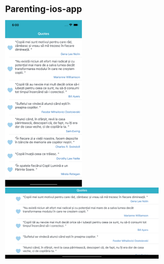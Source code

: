 # Parenting-ios-app

<img src="Documentation/quotes.png" width="250">
<img src="Documentation/quotes-landscape.png" width="500">
